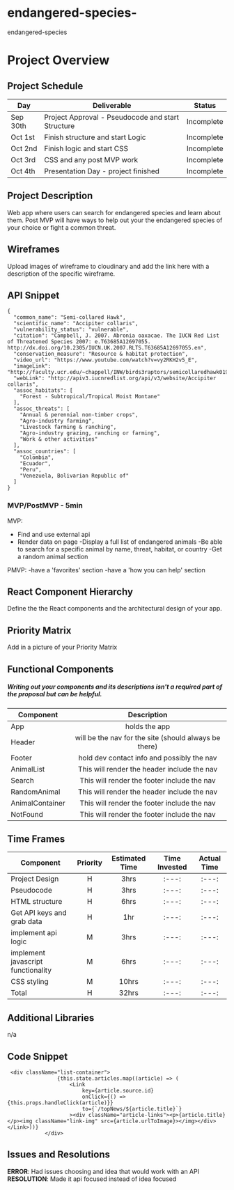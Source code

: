# endangered-species-
endangered-species 

# Project Overview


## Project Schedule

|  Day | Deliverable | Status
|---|---| ---|
|Sep 30th| Project Approval - Pseudocode and start Structure | Incomplete
|Oct 1st| Finish structure  and start Logic  | Incomplete
|Oct 2nd| Finish logic and start CSS | Incomplete
|Oct 3rd| CSS and any post MVP work | Incomplete
|Oct 4th| Presentation Day - project finished  | Incomplete

## Project Description

Web app where users can search for endangered species and learn about them. Post MVP will have ways to help out your the endangered species of your choice or fight a common threat.

## Wireframes

Upload images of wireframe to cloudinary and add the link here with a description of the specific wireframe.

## API Snippet

```
{
  "common_name": "Semi-collared Hawk",
  "scientific_name": "Accipiter collaris",
  "vulnerability_status": "vulnerable",
  "citation": "Campbell, J. 2007. Abronia oaxacae. The IUCN Red List of Threatened Species 2007: e.T63685A12697055. http://dx.doi.org/10.2305/IUCN.UK.2007.RLTS.T63685A12697055.en",
  "conservation_measure": "Resource & habitat protection",
  "video_url": "https://www.youtube.com/watch?v=vy2RKH2v5_E",
  "imageLink": "http://faculty.ucr.edu/~chappell/INW/birds3raptors/semicollaredhawk019.jpg",
  "webLink": "http://apiv3.iucnredlist.org/api/v3/website/Accipiter collaris",
  "assoc_habitats": [
    "Forest - Subtropical/Tropical Moist Montane"
  ],
  "assoc_threats": [
    "Annual & perennial non-timber crops",
    "Agro-industry farming",
    "Livestock farming & ranching",
    "Agro-industry grazing, ranching or farming",
    "Work & other activities"
  ],
  "assoc_countries": [
    "Colombia",
    "Ecuador",
    "Peru",
    "Venezuela, Bolivarian Republic of"
  ]
}
```

### MVP/PostMVP - 5min

MVP:
- Find and use external api 
- Render data on page 
-Display a full list of endangered animals
-Be able to search for a specific animal by name, threat, habitat, or country
-Get a random animal section

PMVP:
-have a 'favorites' section
-have a 'how you can help' section


## React Component Hierarchy


Define the the React components and the architectural design of your app.

## Priority Matrix

Add in a picture of your Priority Matrix

## Functional Components
##### Writing out your components and its descriptions isn't a required part of the proposal but can be helpful.

| Component | Description | 
| --- | :---: |  
| App | holds the app | 
| Header | will be the nav for the site (should always be there) | 
| Footer | hold dev contact info and possibly the nav | 
| AnimalList | This will render the header include the nav | 
| Search | This will render the footer include the nav | 
| RandomAnimal | This will render the header include the nav | 
| AnimalContainer | This will render the footer include the nav | 
| NotFound | This will render the footer include the nav | 


## Time Frames

| Component | Priority | Estimated Time | Time Invested | Actual Time |
| --- | :---: |  :---: | :---: | :---: |
| Project Design | H | 3hrs| :---: | :---: |
| Pseudocode | H | 3hrs| :---: | :---: |
| HTML structure | H | 6hrs| :---: | :---: |
| Get API keys and grab data | H | 1hr| :---: | :---: |
| implement api logic | M | 3hrs| :---: | :---: |
| implement javascript functionality | M | 6hrs| :---: | :---: |
| CSS styling | M | 10hrs| :---: | :---: |
| Total | H | 32hrs| :---: | :---: |

## Additional Libraries
n/a 

## Code Snippet

```
 <div className="list-container">
                {this.state.articles.map((article) => (
                    <Link
                        key={article.source.id}
                        onClick={() => {this.props.handleClick(article)}}
                        to={`/topNews/${article.title}`}
                    ><div className="article-links"><p>{article.title}</p><img className="link-img" src={article.urlToImage}></img></div></Link>))}
            </div>
```

## Issues and Resolutions
**ERROR**: Had issues choosing and idea that would work with an API 
**RESOLUTION**: Made it api focused instead of idea focused

